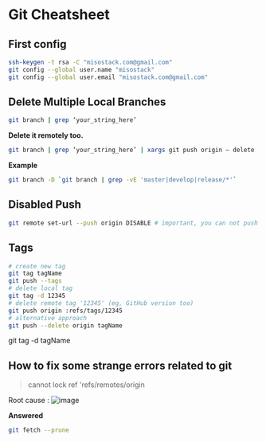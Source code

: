 # Git Cheatsheet

## First config

```bash
ssh-keygen -t rsa -C "misostack.com@gmail.com"
git config --global user.name "misostack"
git config --global user.email "misostack.com@gmail.com"
```

## Delete Multiple Local Branches

```bash
git branch | grep ‘your_string_here’
```

**Delete it remotely too.**

```bash
git branch | grep ‘your_string_here’ | xargs git push origin — delete
```

**Example**

```bash
git branch -D `git branch | grep -vE 'master|develop|release/*'`
```

## Disabled Push

```bash
git remote set-url --push origin DISABLE # important, you can not push directly on origin repo
```

## Tags

```bash
# create new tag
git tag tagName
git push --tags
# delete local tag
git tag -d 12345
# delete remote tag '12345' (eg, GitHub version too)
git push origin :refs/tags/12345
# alternative approach
git push --delete origin tagName
```

git tag -d tagName

## How to fix some strange errors related to git

> cannot lock ref 'refs/remotes/origin

Root cause : ![image](https://user-images.githubusercontent.com/31009750/209046539-03796e22-fd1e-459c-a415-b512c3540296.png)

**Answered**

```bash
git fetch --prune
```
